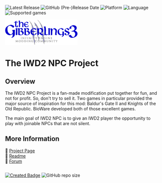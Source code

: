 ![Latest Release](https://img.shields.io/github/v/release/Gibberlings3/IWD2_NPC_Project?include_prereleases&color=blue) 
![GitHub (Pre-)Release Date](https://img.shields.io/github/release-date-pre/Gibberlings3/IWD2_NPC_Project?color=gold)
![Platform](https://img.shields.io/static/v1?label=platform&message=windows%20%7C%20macOS%20%7C%20linux%20%7C%20Project%20Infinity&color=informational)
![Language](https://img.shields.io/static/v1?label=language&message=English%20%7C%20Russian&color=limegreen)
![Supported games](https://img.shields.io/static/v1?label=supported%20games&message=IWD2&color=dodgerblue)

![The G3 Logo](https://raw.githubusercontent.com/Gibberlings3/.github/master/profile/g3_neutral.png)

# The IWD2 NPC Project

## Overview

The IWD2 NPC Project is a fan-made modification put together for fun, and not for profit. So, don't try to sell it. Two games in particular provided the major source of inspiration for this mod: Baldur's Gate II and Knights of the Old Republic. BioWare developed both of those excellent games.

The main goal of IWD2 NPC is to give an IWD2 player the opportunity to play with joinable NPCs that are not silent. 

## More Information

:page_facing_up: [Project Page](https://www.gibberlings3.net/mods/npcs/iwd2npc/)  
:page_facing_up: [Readme](https://gibberlings3.github.io/Documentation/readmes/readme-iwd2npc.html)  
:page_facing_up: [Forum](https://www.gibberlings3.net/forum/116-iwd2-npc-project/) 

## 

[![Created Badge](https://badges.pufler.dev/created/Gibberlings3/IWD2_NPC_Project?style=plastic&label=Created)](https://badges.pufler.dev)
![GitHub repo size](https://img.shields.io/github/repo-size/Gibberlings3/IWD2_NPC_Project?style=plastic&label=repo%20size)
